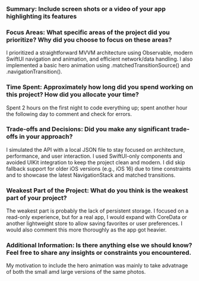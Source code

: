 ### Summary: Include screen shots or a video of your app highlighting its features

### Focus Areas: What specific areas of the project did you prioritize? Why did you choose to focus on these areas?

I prioritized a straightforward MVVM architecture using Observable, modern SwiftUI navigation and animation, and efficient network/data handling. I also implemented a basic hero animation using .matchedTransitionSource() and .navigationTransition().

### Time Spent: Approximately how long did you spend working on this project? How did you allocate your time?

Spent 2 hours on the first night to code everything up; spent another hour the following day to comment and check for errors.

### Trade-offs and Decisions: Did you make any significant trade-offs in your approach?

I simulated the API with a local JSON file to stay focused on architecture, performance, and user interaction. I used SwiftUI-only components and avoided UIKit integration to keep the project clean and modern. I did skip fallback support for older iOS versions (e.g., iOS 16) due to time constraints and to showcase the latest NavigationStack and matched transitions.

### Weakest Part of the Project: What do you think is the weakest part of your project?

The weakest part is probably the lack of persistent storage. I focused on a read-only experience, but for a real app, I would expand with CoreData or another lightweight store to allow saving favorites or user preferences. I would also comment this more thoroughly as the app got heavier.

### Additional Information: Is there anything else we should know? Feel free to share any insights or constraints you encountered.

My motivation to include the hero animation was mainly to take advatnage of both the small amd large versions of the same photos.
